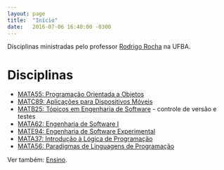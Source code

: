 ```yaml
---
layout: page
title:  "Início"
date:   2016-07-06 16:40:00 -0300
---
```


Disciplinas ministradas pelo professor [Rodrigo Rocha](https://rodrigorgs.github.io/) na UFBA.

# Disciplinas

- [MATA55: Programação Orientada a Objetos](poo)
- [MATC89: Aplicações para Dispositivos Móveis](mobile)
- [MATB25: Tópicos em Engenharia de Software](topicos-es) - controle de versão e testes
- [MATA62: Engenharia de Software I](mata62)
- [MATE94: Engenharia de Software Experimental](https://github.com/rodrigorgs/analise-quantitativa)
- [MATA37: Introdução à Lógica de Programação](mata37)
- [MATA56: Paradigmas de Linguagens de Programação](mata56)

Ver também: [Ensino](https://rodrigorgs.github.io/ensino).

